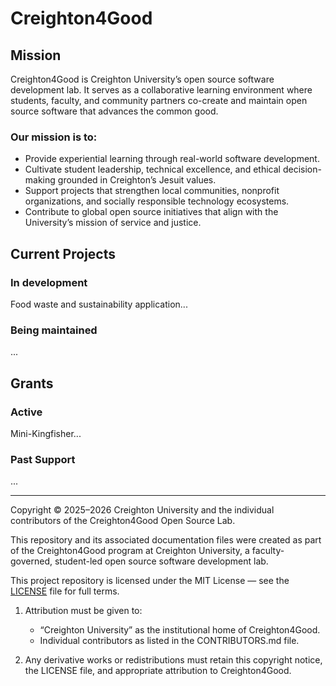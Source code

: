 # Creighton4Good

## Mission 
Creighton4Good is Creighton University’s open source software development lab. It serves as a collaborative learning environment where students, faculty, and community partners co-create and maintain open source software that advances the common good.

### Our mission is to:
- Provide experiential learning through real-world software development.
- Cultivate student leadership, technical excellence, and ethical decision-making grounded in Creighton’s Jesuit values.
- Support projects that strengthen local communities, nonprofit organizations, and socially responsible technology ecosystems.
- Contribute to global open source initiatives that align with the University’s mission of service and justice.

## Current Projects 

### In development
Food waste and sustainability application...

### Being maintained
...  

## Grants

### Active
Mini-Kingfisher...

### Past Support
...  




--------------------------------------------------------------------------------------------------------------------------------------

Copyright © 2025–2026 Creighton University and the individual contributors of the Creighton4Good Open Source Lab.

This repository and its associated documentation files were created as part of the Creighton4Good program at Creighton University, a faculty-governed, student-led open source software development lab.

This project repository is licensed under the MIT License — see the [LICENSE](LICENSE.md) file for full terms.

1. Attribution must be given to:
   - “Creighton University” as the institutional home of Creighton4Good.
   - Individual contributors as listed in the CONTRIBUTORS.md file.

2. Any derivative works or redistributions must retain this copyright notice, the LICENSE file, and appropriate attribution to Creighton4Good.
